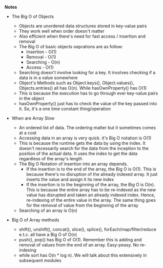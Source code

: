 **Notes**

- The Big O of Objects
    - Objects are unordered data structures stored in key-value pairs
    - They work well when order doesn't matter
    - Also efficient when there's need for fast access / insertion and removal
    - The Big O of basic objects oeprations are as follow:
        - Insertion - O(1)
        - Removal - O(1)
        - Searching - O(n)
        - Access - O(1)
    - Searching doesn't involve looking for a key. It involves checking if a data is in a value somewhere
    - Object's Methods such as Object.keys(), Object.values(), Objects.entries() all has O(n). While hasOwnProperty() has O(1)
    - This is because the execution has to go through ever key-value pairs in the object
    - hasOwnProperty() just has to check the value of the key passed into it. So, it's a one time constant thing/operation

- When are Array Slow
    - An ordered list of data. The ordering matter but it sometimes comes at a cost
    - Accessing data in an array is very quick. it's Big O notation is O(1)
    - This is because the runtime gets the data by using the index. It doesn't necessarily search for the data from the inception to the position of the actual data. It uses the index to get the data regardless of the array's length
    - The Big O Notation of insertion into an array depends.
        - If the insertion is to the end of the array, the Big O is O(1). This is because there's no disruption of the already indexed array. It just inserts the value and assign it its new index
        - If the insertion is to the beginning of the array, the Big O is O(n). This is because the entire array has to be re-indexed as the new value has disrupted and taken an already indexed index. Hence, re-indexing of the entire value in the array. The same thing goes for the removal of value from the beginning of the array
    - Searching of an array is O(n)

- Big O of Array methods
    - shift(), unshift(), concat(), slice(), splice(), forEach/map/filter/reduce e.t.c. all have a Big O of O(n)
    - push(), pop() has Big O of O(1). Remember this is adding and removal of values from the end of an array. Easy-peasy. No re-indexing
    - while sort has O(n * log n). We will talk about this extensively in subsequent modules